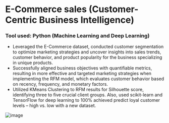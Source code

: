 # E-Commerce sales (Customer-Centric Business Intelligence)
### Tool used: Python (Machine Learning and Deep Learning)

-	Leveraged the E-Commerce dataset, conducted customer segmentation to optimize marketing strategies and uncover insights into sales trends, customer behavior, and product popularity for the business specializing in unique products.
-	Successfully aligned business objectives with quantifiable metrics, resulting in more effective and targeted marketing strategies when implementing the RFM model, which evaluates customer behavior based on recency, frequency, and monetary factors.
-	Utilized KMeans Clustering to RFM results for Silhouette score, identifying three to five crucial client groups. Also, used scikit-learn and TensorFlow for deep learning to 100% achieved predict loyal customer levels – high vs. low with a new dataset.

![image](https://github.com/DzungDo82/Ecommerce_RFM/assets/138108830/f1a88b27-2a57-4646-8db0-b3556fe9b520)
